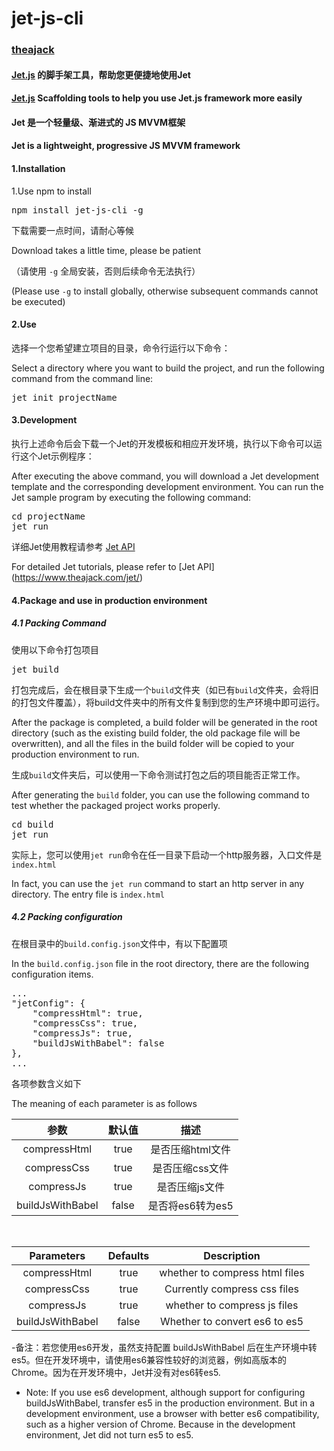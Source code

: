 # jet-js-cli
### [theajack](https://www.theajack.com/)
#### [Jet.js](https://www.theajack.com/jet) 的脚手架工具，帮助您更便捷地使用Jet
#### [Jet.js](https://www.theajack.com/jet) Scaffolding tools to help you use Jet.js framework more easily
#### Jet 是一个轻量级、渐进式的 JS MVVM框架
#### Jet is a lightweight, progressive JS MVVM framework

#### 1.Installation
1.Use npm to install

<pre>
npm install jet-js-cli -g
</pre>

下载需要一点时间，请耐心等候

Download takes a little time, please be patient

（请使用 `-g` 全局安装，否则后续命令无法执行）

(Please use `-g` to install globally, otherwise subsequent commands cannot be executed)

#### 2.Use

选择一个您希望建立项目的目录，命令行运行以下命令：

Select a directory where you want to build the project, and run the following command from the command line:

<pre>
jet init projectName
</pre>

#### 3.Development

执行上述命令后会下载一个Jet的开发模板和相应开发环境，执行以下命令可以运行这个Jet示例程序：

After executing the above command, you will download a Jet development template and the corresponding development environment. You can run the Jet sample program by executing the following command:

<pre>
cd projectName
jet run
</pre>

详细Jet使用教程请参考 [Jet API](https://www.theajack.com/jet/)

For detailed Jet tutorials, please refer to [Jet API] (https://www.theajack.com/jet/)

#### 4.Package and use in production environment

##### 4.1 Packing Command

使用以下命令打包项目

<pre>jet build</pre>

打包完成后，会在根目录下生成一个`build`文件夹（如已有`build`文件夹，会将旧的打包文件覆盖），将build文件夹中的所有文件复制到您的生产环境中即可运行。

After the package is completed, a build folder will be generated in the root directory (such as the existing build folder, the old package file will be overwritten), and all the files in the build folder will be copied to your production environment to run.

生成`build`文件夹后，可以使用一下命令测试打包之后的项目能否正常工作。

After generating the `build` folder, you can use the following command to test whether the packaged project works properly.

<pre>
cd build
jet run
</pre>

实际上，您可以使用`jet run`命令在任一目录下启动一个http服务器，入口文件是`index.html`

In fact, you can use the `jet run` command to start an http server in any directory. The entry file is `index.html`

##### 4.2 Packing configuration

在根目录中的`build.config.json`文件中，有以下配置项

In the `build.config.json` file in the root directory, there are the following configuration items.

<pre>
...
"jetConfig": {
	"compressHtml": true,
	"compressCss": true,
	"compressJs": true,
	"buildJsWithBabel": false
},
...
</pre>

各项参数含义如下

The meaning of each parameter is as follows

|参数|默认值|描述|
|:--:|:--:|:--:|
|compressHtml|true|是否压缩html文件|
|compressCss|true|是否压缩css文件|
|compressJs|true|是否压缩js文件|
|buildJsWithBabel|false|是否将es6转为es5|

<br>

|Parameters|Defaults|Description|
|:--:|:--:|:--:|
|compressHtml|true|whether to compress html files|
|compressCss|true|Currently compress css files|
|compressJs|true|whether to compress js files|
|buildJsWithBabel|false| Whether to convert es6 to es5|

-备注：若您使用es6开发，虽然支持配置 buildJsWithBabel 后在生产环境中转es5。但在开发环境中，请使用es6兼容性较好的浏览器，例如高版本的Chrome。因为在开发环境中，Jet并没有对es6转es5.

- Note: If you use es6 development, although support for configuring buildJsWithBabel, transfer es5 in the production environment. But in a development environment, use a browser with better es6 compatibility, such as a higher version of Chrome. Because in the development environment, Jet did not turn es5 to es5.
